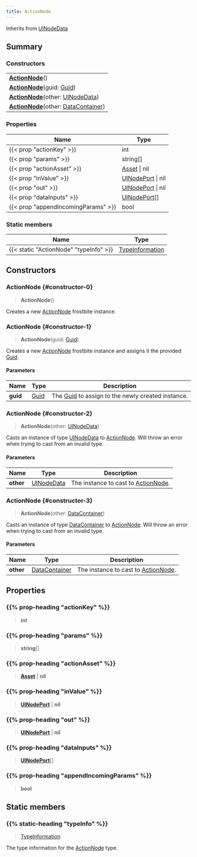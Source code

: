 ```yaml
---
title: ActionNode
---
```


Inherits from 
[UINodeData](/vext/ref/fb/uinodedata)

## Summary
### Constructors
| |
| ----------- |
| **[ActionNode](#constructor-0)**() |
| **[ActionNode](#constructor-1)**(guid: [Guid](/vext/ref/shared/class/guid)) |
| **[ActionNode](#constructor-2)**(other: [UINodeData](/vext/ref/fb/uinodedata)) |
| **[ActionNode](#constructor-3)**(other: [DataContainer](/vext/ref/shared/class/datacontainer)) |

### Properties
| Name | Type |
| ---- | ---- |
| {{< prop "actionKey" >}} | int |
| {{< prop "params" >}} | string[] |
| {{< prop "actionAsset" >}} | [Asset](/vext/ref/fb/asset) \| nil |
| {{< prop "inValue" >}} | [UINodePort](/vext/ref/fb/uinodeport) \| nil |
| {{< prop "out" >}} | [UINodePort](/vext/ref/fb/uinodeport) \| nil |
| {{< prop "dataInputs" >}} | [UINodePort](/vext/ref/fb/uinodeport)[] |
| {{< prop "appendIncomingParams" >}} | bool |

### Static members
| Name | Type |
| ---- | ---- |
| {{< static "ActionNode" "typeInfo" >}} | [TypeInformation](/vext/ref/shared/class/typeinformation) |

## Constructors
### ActionNode {#constructor-0}
> **ActionNode**()

Creates a new [ActionNode](/vext/ref/fb/actionnode) frostbite instance.

### ActionNode {#constructor-1}
> **ActionNode**(guid: [Guid](/vext/ref/shared/class/guid))

Creates a new [ActionNode](/vext/ref/fb/actionnode) frostbite instance and assigns it the provided [Guid](/vext/ref/shared/class/guid).

#### Parameters
| Name | Type | Description |
| ---- | ---- | ----------- |
| **guid** | [Guid](/vext/ref/shared/class/guid) | The [Guid](/vext/ref/shared/class/guid) to assign to the newly created instance. |

### ActionNode {#constructor-2}
> **ActionNode**(other: [UINodeData](/vext/ref/fb/uinodedata))

Casts an instance of type [UINodeData](/vext/ref/fb/uinodedata) to [ActionNode](/vext/ref/fb/actionnode). Will throw an error when trying to cast from an invalid type.

#### Parameters
| Name | Type | Description |
| ---- | ---- | ----------- |
| **other** | [UINodeData](/vext/ref/fb/uinodedata) | The instance to cast to [ActionNode](/vext/ref/fb/actionnode). |

### ActionNode {#constructor-3}
> **ActionNode**(other: [DataContainer](/vext/ref/shared/class/datacontainer))

Casts an instance of type [DataContainer](/vext/ref/shared/class/datacontainer) to [ActionNode](/vext/ref/fb/actionnode). Will throw an error when trying to cast from an invalid type.

#### Parameters
| Name | Type | Description |
| ---- | ---- | ----------- |
| **other** | [DataContainer](/vext/ref/shared/class/datacontainer) | The instance to cast to [ActionNode](/vext/ref/fb/actionnode). |

## Properties
### {{% prop-heading "actionKey" %}}
> **int**

### {{% prop-heading "params" %}}
> **string**[]

### {{% prop-heading "actionAsset" %}}
> **[Asset](/vext/ref/fb/asset)** | **nil**

### {{% prop-heading "inValue" %}}
> **[UINodePort](/vext/ref/fb/uinodeport)** | **nil**

### {{% prop-heading "out" %}}
> **[UINodePort](/vext/ref/fb/uinodeport)** | **nil**

### {{% prop-heading "dataInputs" %}}
> **[UINodePort](/vext/ref/fb/uinodeport)**[]

### {{% prop-heading "appendIncomingParams" %}}
> **bool**

## Static members
### {{% static-heading "typeInfo" %}}
> [TypeInformation](/vext/ref/shared/class/typeinformation)

The type information for the [ActionNode](/vext/ref/fb/actionnode) type.

